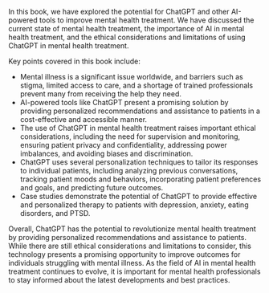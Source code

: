 

In this book, we have explored the potential for ChatGPT and other AI-powered tools to improve mental health treatment. We have discussed the current state of mental health treatment, the importance of AI in mental health treatment, and the ethical considerations and limitations of using ChatGPT in mental health treatment.

Key points covered in this book include:

* Mental illness is a significant issue worldwide, and barriers such as stigma, limited access to care, and a shortage of trained professionals prevent many from receiving the help they need.
* AI-powered tools like ChatGPT present a promising solution by providing personalized recommendations and assistance to patients in a cost-effective and accessible manner.
* The use of ChatGPT in mental health treatment raises important ethical considerations, including the need for supervision and monitoring, ensuring patient privacy and confidentiality, addressing power imbalances, and avoiding biases and discrimination.
* ChatGPT uses several personalization techniques to tailor its responses to individual patients, including analyzing previous conversations, tracking patient moods and behaviors, incorporating patient preferences and goals, and predicting future outcomes.
* Case studies demonstrate the potential of ChatGPT to provide effective and personalized therapy to patients with depression, anxiety, eating disorders, and PTSD.

Overall, ChatGPT has the potential to revolutionize mental health treatment by providing personalized recommendations and assistance to patients. While there are still ethical considerations and limitations to consider, this technology presents a promising opportunity to improve outcomes for individuals struggling with mental illness. As the field of AI in mental health treatment continues to evolve, it is important for mental health professionals to stay informed about the latest developments and best practices.
